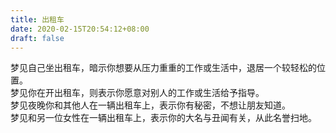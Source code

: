 ```yaml
---
title: 出租车
date: 2020-02-15T20:54:12+08:00
draft: false
---
```


梦见自己坐出租车，暗示你想要从压力重重的工作或生活中，退居一个较轻松的位置。<br>
梦见你在开出租车，则表示你愿意对别人的工作或生活给予指导。<br>
梦见夜晚你和其他人在一辆出租车上，表示你有秘密，不想让朋友知道。<br>
梦见和另一位女性在一辆出租车上，表示你的大名与丑闻有关，从此名誉扫地。<br>
